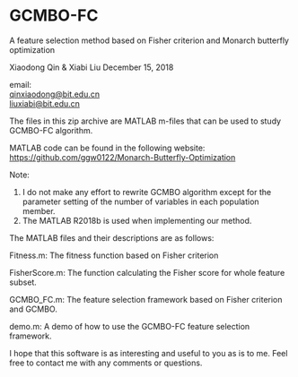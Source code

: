 # GCMBO-FC
A feature selection method based on Fisher criterion and Monarch butterfly optimization

Xiaodong Qin & Xiabi Liu
December 15, 2018

email:  
       qinxiaodong@bit.edu.cn  
       liuxiabi@bit.edu.cn 

The files in this zip archive are MATLAB m-files that can be used to study GCMBO-FC algorithm.

MATLAB code can be found in the following website:
https://github.com/ggw0122/Monarch-Butterfly-Optimization


Note: 
1) I do not make any effort to rewrite GCMBO algorithm except for the parameter setting of the number of variables in each population member. 
2) The MATLAB R2018b is used when implementing our method. 

The MATLAB files and their descriptions are as follows:

Fitness.m: 
The fitness function based on Fisher criterion

FisherScore.m:
The function calculating the Fisher score for whole feature subset.

GCMBO_FC.m:
The feature selection framework based on Fisher criterion and GCMBO.

demo.m:
A demo of how to use the GCMBO-FC feature selection framework. 

I hope that this software is as interesting and useful to you as is to me. Feel free to contact me with any comments or questions.
